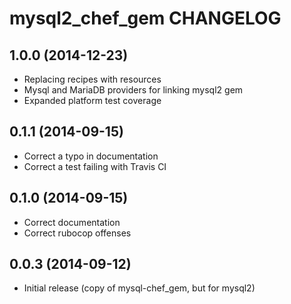 mysql2_chef_gem CHANGELOG
========================

1.0.0 (2014-12-23)
------------------
- Replacing recipes with resources
- Mysql and MariaDB providers for linking mysql2 gem
- Expanded platform test coverage

0.1.1 (2014-09-15)
------------------
- Correct a typo in documentation
- Correct a test failing with Travis CI

0.1.0 (2014-09-15)
------------------
- Correct documentation
- Correct rubocop offenses

0.0.3 (2014-09-12)
------------------
- Initial release (copy of mysql-chef_gem, but for mysql2)
